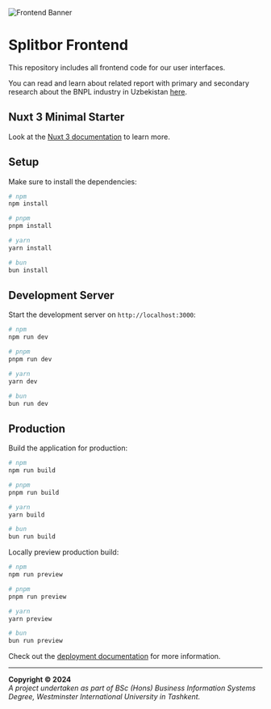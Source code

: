 ![Frontend Banner](https://telegra.ph/file/e5e25dbe2ab94df3164dc.png)
# Splitbor Frontend

This repository includes all frontend code for our user interfaces.

You can read and learn about related report with primary and secondary research about the BNPL industry in Uzbekistan [here](https://docs.google.com/document/d/1c5u_VMlW8WvlbIM9NAgjzpHo6rCcVXOi/edit?usp=sharing&ouid=107772990378977160799&rtpof=true&sd=true).


## Nuxt 3 Minimal Starter

Look at the [Nuxt 3 documentation](https://nuxt.com/docs/getting-started/introduction) to learn more.

## Setup

Make sure to install the dependencies:

```bash
# npm
npm install

# pnpm
pnpm install

# yarn
yarn install

# bun
bun install
```

## Development Server

Start the development server on `http://localhost:3000`:

```bash
# npm
npm run dev

# pnpm
pnpm run dev

# yarn
yarn dev

# bun
bun run dev
```

## Production

Build the application for production:

```bash
# npm
npm run build

# pnpm
pnpm run build

# yarn
yarn build

# bun
bun run build
```

Locally preview production build:

```bash
# npm
npm run preview

# pnpm
pnpm run preview

# yarn
yarn preview

# bun
bun run preview
```

Check out the [deployment documentation](https://nuxt.com/docs/getting-started/deployment) for more information.

---
**Copyright © 2024**  
*A project undertaken as part of BSc (Hons) Business Information Systems Degree, Westminster International University in Tashkent.*

